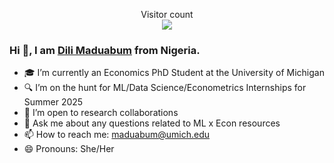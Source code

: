 <p align="center"> 
  Visitor count<br>
  <img src="https://profile-counter.glitch.me/Datadili/count.svg" />
</p>

### Hi 👋, I am [Dili Maduabum](https://Datadili.github.io/) from Nigeria.

- 🎓 I’m currently an Economics PhD Student at the University of Michigan
- 🔍 I’m on the hunt for ML/Data Science/Econometrics Internships for Summer 2025
- 👯 I’m open to research collaborations
- 💬 Ask me about any questions related to ML x Econ resources
- 📫 How to reach me: [maduabum@umich.edu](mailto:maduabum@umich.edu)
- 😄 Pronouns: She/Her


